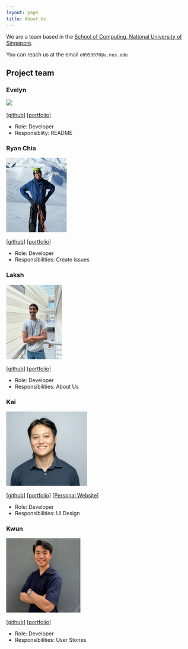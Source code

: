 ```yaml
---
layout: page
title: About Us
---
```


We are a team based in the [School of Computing, National University of Singapore](http://www.comp.nus.edu.sg).

You can reach us at the email `e0959970@u.nus.edu`

## Project team

### Evelyn

<img src="images/evedaktyl.png" height="200px">

[[github](https://github.com/evedaktyl)]
[[portfolio](team/evedaktyl.md)]

* Role: Developer
* Responsiblity: README

### Ryan Chia

<img src="images/chiaryan.png" height="200px">

[[github](http://github.com/chiaryan)]
[[portfolio](team/chiaryan.md)]


* Role: Developer
* Responsibilities: Create issues

### Laksh

<img src="images/r-laksh.png" height="200px">

[[github](http://github.com/r-laksh)]
[[portfolio](team/r-laksh.md)]

* Role: Developer
* Responsibilities: About Us

### Kai

<img src="images/c-wenlong.png" height="200px">

[[github](http://github.com/c-wenlong)]
[[portfolio](team/c-wenlong.md)]
[[Personal Website](https://capyscript.super.site/)]

* Role: Developer
* Responsibilities: UI Design

### Kwun

<img src="images/kwuunnn.png" height="200px">

[[github](http://github.com/kwuunnn)]
[[portfolio](team/kwuunnn.md)]

* Role: Developer
* Responsibilities: User Stories

